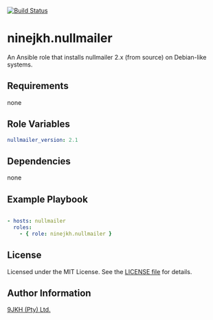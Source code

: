 [![Build Status](https://travis-ci.org/NINEJKH/ansible-role-nullmailer.svg?branch=master)](https://travis-ci.org/NINEJKH/ansible-role-nullmailer)

# ninejkh.nullmailer

An Ansible role that installs nullmailer 2.x (from source) on Debian-like systems.

## Requirements

none

## Role Variables

```yaml
nullmailer_version: 2.1
```

## Dependencies

none

## Example Playbook

```yaml

- hosts: nullmailer
  roles:
    - { role: ninejkh.nullmailer }
```

## License

Licensed under the MIT License. See the [LICENSE file](LICENSE) for details.

## Author Information

[9JKH (Pty) Ltd.](https://9jkh.co.za)
